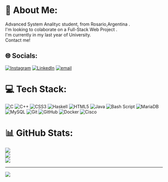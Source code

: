 # 💫 About Me:
Advanced System Analityc student, from Rosario,Argentina .<br>I'm looking to colaborate on a Full-Stack Web Project . <br>I'm currently in my last year of University.<br>Contact me! 


## 🌐 Socials:
[![Instagram](https://img.shields.io/badge/Instagram-%23E4405F.svg?logo=Instagram&logoColor=white)](https://instagram.com/isralapier) [![LinkedIn](https://img.shields.io/badge/LinkedIn-%230077B5.svg?logo=linkedin&logoColor=white)](https://linkedin.com/in/israel-chero-lapier ) [![email](https://img.shields.io/badge/Email-D14836?logo=gmail&logoColor=white)](mailto:cheroisrael@gmail.com) 

# 💻 Tech Stack:
![C](https://img.shields.io/badge/c-%2300599C.svg?style=for-the-badge&logo=c&logoColor=white) ![C++](https://img.shields.io/badge/c++-%2300599C.svg?style=for-the-badge&logo=c%2B%2B&logoColor=white) ![CSS3](https://img.shields.io/badge/css3-%231572B6.svg?style=for-the-badge&logo=css3&logoColor=white) ![Haskell](https://img.shields.io/badge/Haskell-5e5086?style=for-the-badge&logo=haskell&logoColor=white) ![HTML5](https://img.shields.io/badge/html5-%23E34F26.svg?style=for-the-badge&logo=html5&logoColor=white) ![Java](https://img.shields.io/badge/java-%23ED8B00.svg?style=for-the-badge&logo=openjdk&logoColor=white) ![Bash Script](https://img.shields.io/badge/bash_script-%23121011.svg?style=for-the-badge&logo=gnu-bash&logoColor=white) ![MariaDB](https://img.shields.io/badge/MariaDB-003545?style=for-the-badge&logo=mariadb&logoColor=white) ![MySQL](https://img.shields.io/badge/mysql-4479A1.svg?style=for-the-badge&logo=mysql&logoColor=white) ![Git](https://img.shields.io/badge/git-%23F05033.svg?style=for-the-badge&logo=git&logoColor=white) ![GitHub](https://img.shields.io/badge/github-%23121011.svg?style=for-the-badge&logo=github&logoColor=white) ![Docker](https://img.shields.io/badge/docker-%230db7ed.svg?style=for-the-badge&logo=docker&logoColor=white) ![Cisco](https://img.shields.io/badge/cisco-%23049fd9.svg?style=for-the-badge&logo=cisco&logoColor=black)
# 📊 GitHub Stats:
![](https://github-readme-stats.vercel.app/api?username=isralapier&theme=dark&hide_border=false&include_all_commits=false&count_private=false)<br/>
![](https://nirzak-streak-stats.vercel.app/?user=isralapier&theme=dark&hide_border=false)<br/>
![](https://github-readme-stats.vercel.app/api/top-langs/?username=isralapier&theme=dark&hide_border=false&include_all_commits=false&count_private=false&layout=compact)

---
[![](https://visitcount.itsvg.in/api?id=isralapier&icon=0&color=0)](https://visitcount.itsvg.in)

<!-- Proudly created with GPRM ( https://gprm.itsvg.in ) -->
